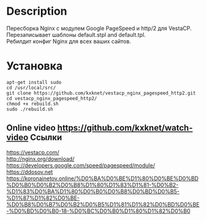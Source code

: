 # Description
Пересборка Nginx c модулем Google PageSpeed и http/2 для VestaCP.  
Перезаписывает шаблоны default.stpl and default.tpl.  
Ребилдит конфиг Nginx для всех ваших сайтов.
# Установка
    apt-get install sudo
    cd /usr/local/src/
    git clone https://github.com/kxknet/vestacp_nginx_pagespeed_http2.git
    cd vestacp_nginx_pagespeed_http2/
    chmod +x rebuild.sh
    sudo ./rebuild.sh
Online video    https://github.com/kxknet/watch-video
Ссылки
-----------
<https://vestacp.com/>  
<http://nginx.org/download/>  
<https://developers.google.com/speed/pagespeed/module/>  
<https://ddosov.net>
https://koronainetov.online/%D0%BA%D0%BE%D1%80%D0%BE%D0%BD%D0%B0%D0%B2%D0%B8%D1%80%D1%83%D1%81-%D0%B2-%D1%83%D0%BA%D1%80%D0%B0%D0%B8%D0%BD%D0%B5-%D1%87%D1%82%D0%BE-%D0%B8%D0%B7%D0%B2%D0%B5%D1%81%D1%82%D0%BD%D0%BE-%D0%BD%D0%B0-18-%D0%BC%D0%B0%D1%80%D1%82%D0%B0
